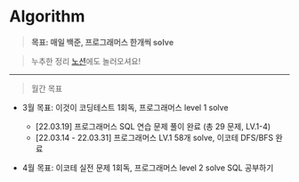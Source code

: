 # Algorithm
> **목표: 매일 백준, 프로그래머스 한개씩 solve**


> 누추한 정리 [노션](https://grass-whimsey-4c6.notion.site/Ready-for-Coding-Test-ed424bcb855248f9a6fd281d4ed9d9a3)에도 놀러오셔요!

-----------------------
> 월간 목표
* 3월 목표: 이것이 코딩테스트 1회독, 프로그래머스 level 1 solve
  * [22.03.19] 프로그래머스 SQL 연습 문제 풀이 완료 (총 29 문제, LV.1-4) 
  * [22.03.14 - 22.03.31] 프로그래머스 LV.1 58개 solve, 이코테 DFS/BFS 완료

* 4월 목표: 이코테 실전 문제 1회독, 프로그래머스 level 2 solve
SQL 공부하기
